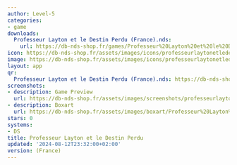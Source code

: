 ```yaml
---
author: Level-5
categories:
- game
downloads:
  Professeur Layton et le Destin Perdu (France).nds:
    url: https://db-nds-shop.fr/games/Professeur%20Layton%20et%20le%20Destin%20Perdu%20%28France%29.zip
icon: https://db-nds-shop.fr/assets/images/icons/professeurlaytonetledestinperdu.png
image: https://db-nds-shop.fr/assets/images/icons/professeurlaytonetledestinperdu.png
layout: app
qr:
  Professeur Layton et le Destin Perdu (France).nds: https://db-nds-shop.fr/qr/professeur-layton-et-le-destin-perdu-france-nds.png
screenshots:
- description: Game Preview
  url: https://db-nds-shop.fr/assets/images/screenshots/professeurlaytonetledestinperdu/professeurlaytonetledestinperdu.png
- description: Boxart
  url: https://db-nds-shop.fr/assets/images/boxart/Professeur%20Layton%20et%20le%20Destin%20Perdu%20(France).nds.png
stars: 0
systems:
- DS
title: Professeur Layton et le Destin Perdu
updated: '2024-08-12T23:32:00+02:00'
version: (France)
---
```

